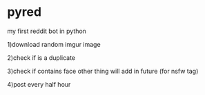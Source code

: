 # pyred
my first reddit bot in python



1)download random imgur image


2)check if is a duplicate


3)check if contains face other thing will add in future (for nsfw tag)


4)post every half hour 
